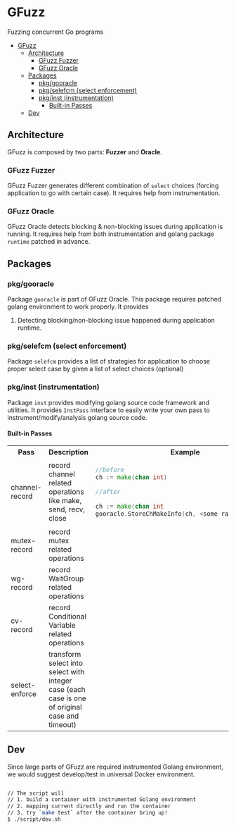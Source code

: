 # GFuzz
Fuzzing concurrent Go programs

- [GFuzz](#gfuzz)
  - [Architecture](#architecture)
    - [GFuzz Fuzzer](#gfuzz-fuzzer)
    - [GFuzz Oracle](#gfuzz-oracle)
  - [Packages](#packages)
    - [pkg/gooracle](#pkggooracle)
    - [pkg/selefcm (select enforcement)](#pkgselefcm-select-enforcement)
    - [pkg/inst (instrumentation)](#pkginst-instrumentation)
      - [Built-in Passes](#built-in-passes)
  - [Dev](#dev)



## Architecture
GFuzz is composed by two parts: **Fuzzer** and **Oracle**.

### GFuzz Fuzzer
GFuzz Fuzzer generates different combination of `select` choices (forcing application to go with certain case).  It requires
help from instrumentation.

### GFuzz Oracle
GFuzz Oracle detects blocking & non-blocking issues during application is running. It requires help from both instrumentation
and golang package `runtime` patched in advance.

## Packages

### pkg/gooracle

Package `gooracle` is part of GFuzz Oracle. This package requires patched golang environment to work properly. It provides
1. Detecting blocking/non-blocking issue happened during application runtime.

### pkg/selefcm (select enforcement)

Package `selefcm` provides a list of strategies for application to choose proper select case by given a list of select choices (optional)

### pkg/inst (instrumentation)

Package `inst` provides modifying golang source code framework and utilities. It provides `InstPass` interface to easily write your own pass to instrument/modify/analysis golang source code.

#### Built-in Passes


<table>
<tr>
<th> Pass </th>
 <th> Description </th> 
 <th>Example</th>
</tr>

<tr>
<td>channel-record</td>
<td>record channel related operations like make, send, recv, close</td>
<td>

```go
//before
ch := make(chan int)

//after

ch := make(chan int
gooracle.StoreChMakeInfo(ch, <some random number>)
```
</td>
</tr>

<tr>
<td>mutex-record</td>
<td>record mutex related operations </td>
<td></td>
</tr>

<tr>
<td>wg-record</td>
<td>record WaitGroup related operations</td>
<td></td>
</tr>

<tr>
<td>cv-record</td>
<td>record Conditional Variable related operations</td>
<td></td>
</tr>

<tr>
<td>select-enforce</td>
<td>transform select into select with integer case (each case is one of original case and timeout)</td>
<td></td>
</tr>
</table>

## Dev
Since large parts of GFuzz are required instrumented Golang environment, we would suggest develop/test in universal Docker environment.

```bash

// The script will 
// 1. build a container with instrumented Golang environment 
// 2. mapping current directly and run the container
// 3. try `make test` after the container bring up!
$ ./script/dev.sh

```
